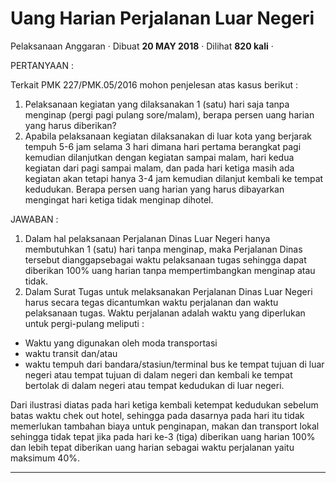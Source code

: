 Uang Harian Perjalanan Luar Negeri
==================================

Pelaksanaan Anggaran · Dibuat **20 MAY 2018** · Dilihat **820 kali** ·

PERTANYAAN :

Terkait PMK 227/PMK.05/2016 mohon penjelesan atas kasus berikut :

1.  Pelaksanaan kegiatan yang dilaksanakan 1 (satu) hari saja tanpa menginap (pergi pagi pulang sore/malam), berapa persen uang harian yang harus diberikan?
2.  Apabila pelaksanaan kegiatan dilaksanakan di luar kota yang berjarak tempuh 5-6 jam selama 3 hari dimana hari pertama berangkat pagi kemudian dilanjutkan dengan kegiatan sampai malam, hari kedua kegiatan dari pagi sampai malam, dan pada hari ketiga masih ada kegiatan akan tetapi hanya 3-4 jam kemudian dilanjut kembali ke tempat kedudukan. Berapa persen uang harian yang harus dibayarkan mengingat hari ketiga tidak menginap dihotel.

JAWABAN :

1.  Dalam hal pelaksanaan Perjalanan Dinas Luar Negeri hanya membutuhkan 1 (satu) hari tanpa menginap, maka Perjalanan Dinas tersebut dianggapsebagai waktu pelaksanaan tugas sehingga dapat diberikan 100% uang harian tanpa mempertimbangkan menginap atau tidak.
2.  Dalam Surat Tugas untuk melaksanakan Perjalanan Dinas Luar Negeri harus secara tegas dicantumkan waktu perjalanan dan waktu pelaksanaan tugas. Waktu perjalanan adalah waktu yang diperlukan untuk pergi-pulang meliputi :

*   Waktu yang digunakan oleh moda transportasi
*   waktu transit dan/atau
*   waktu tempuh dari bandara/stasiun/terminal bus ke tempat tujuan di luar negeri atau tempat tujuan di dalam negeri dan kembali ke tempat bertolak di dalam negeri atau tempat kedudukan di luar negeri.

Dari ilustrasi diatas pada hari ketiga kembali ketempat kedudukan sebelum batas waktu chek out hotel, sehingga pada dasarnya pada hari itu tidak memerlukan tambahan biaya untuk penginapan, makan dan transport lokal sehingga tidak tepat jika pada hari ke-3 (tiga) diberikan uang harian 100% dan lebih tepat diberikan uang harian sebagai waktu perjalanan yaitu maksimum 40%.

  
  
  

* * *